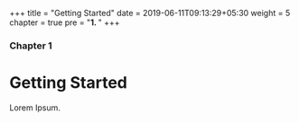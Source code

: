 +++
title = "Getting Started"
date = 2019-06-11T09:13:29+05:30
weight = 5
chapter = true
pre = "<b>1. </b>"
+++

### Chapter 1

# Getting Started

Lorem Ipsum.